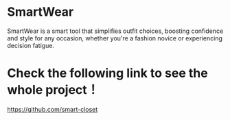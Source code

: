 # SmartWear
SmartWear is a smart tool that simplifies outfit choices, boosting confidence and style for any occasion, whether you're a fashion novice or experiencing decision fatigue.
# Check the following link to see the whole project！
https://github.com/smart-closet
